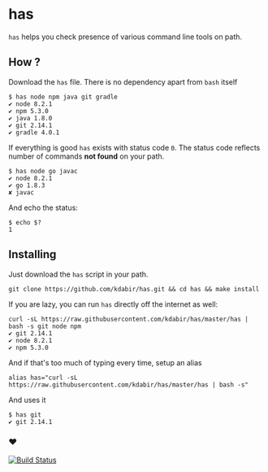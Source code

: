 # has

`has` helps you check presence of various command line tools on path.

## How ?

Download the `has` file. There is no dependency apart from `bash` itself 

    $ has node npm java git gradle 
    ✔ node 8.2.1
    ✔ npm 5.3.0
    ✔ java 1.8.0
    ✔ git 2.14.1
    ✔ gradle 4.0.1

If everything is good `has` exists with status code `0`. The status code 
reflects number of commands **not found** on your path.  

    $ has node go javac
    ✔ node 8.2.1
    ✔ go 1.8.3
    ✘ javac

And echo the status:

    $ echo $?
    1


## Installing

Just download the `has` script in your path. 

    git clone https://github.com/kdabir/has.git && cd has && make install


If you are lazy, you can run `has` directly off the internet as well:

    curl -sL https://raw.githubusercontent.com/kdabir/has/master/has | bash -s git node npm
    ✔ git 2.14.1
    ✔ node 8.2.1
    ✔ npm 5.3.0


And if that's too much of typing every time, setup an alias
    
    alias has="curl -sL https://raw.githubusercontent.com/kdabir/has/master/has | bash -s"

And uses it

    $ has git
    ✔ git 2.14.1


### ♥

[![Build Status](https://travis-ci.org/kdabir/has.svg?branch=has)](https://travis-ci.org/kdabir/has)
